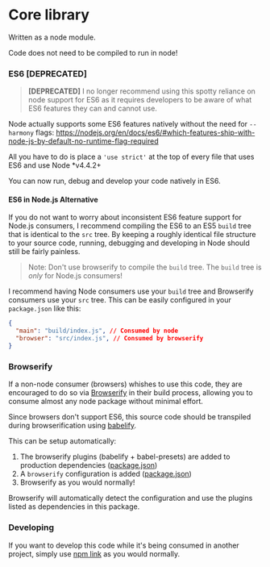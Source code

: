 # Core library

Written as a node module.

Code does not need to be compiled to run in node!

### ES6 [DEPRECATED]

> **[DEPRECATED]** I no longer recommend using this spotty reliance on node support for ES6 as it requires developers to be aware of what ES6 features they can and cannot use.

Node actually supports some ES6 features natively without the need for `--harmony` flags: https://nodejs.org/en/docs/es6/#which-features-ship-with-node-js-by-default-no-runtime-flag-required

All you have to do is place a `'use strict'` at the top of every file that uses
ES6 and use Node \*v4.4.2+

You can now run, debug and develop your code natively in ES6.

#### ES6 in Node.js Alternative

If you do not want to worry about inconsistent ES6 feature support for Node.js consumers, I recommend compiling the ES6 to an ES5 `build` tree that is identical to the `src` tree. By keeping a roughly identical file structure to your source code, running, debugging and developing in Node should still be fairly painless.

> Note: Don't use browserify to compile the `build` tree. The `build` tree is _only_ for Node.js consumers!

I recommend having Node consumers use your `build` tree and Browserify consumers use your `src` tree. This can be easily configured in your `package.json` like this:

```json
{
  "main": "build/index.js", // Consumed by node
  "browser": "src/index.js", // Consumed by browserify
}
```

### Browserify

If a non-node consumer (browsers) whishes to use this code, they are encouraged to do so via
[Browserify](browserify.org) in their build process, allowing you to consume almost any node package without minimal effort.

Since browsers don't support ES6, this source code should be transpiled during browserification using [babelify](https://github.com/babel/babelify).

This can be setup automatically:

1. The browserify plugins (babelify + babel-presets) are added to production dependencies ([package.json](package.json#L24-L25))
2. A `browserify` configuration is added ([package.json](package.json#L14-L18))
3. Browserify as you would normally!

Browserify will automatically detect the configuration and use
the plugins listed as dependencies in this package.

### Developing

If you want to develop this code while it's being consumed in another project,
simply use [npm link](https://docs.npmjs.com/cli/link) as you would normally.
